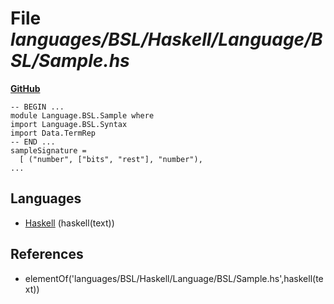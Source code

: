 # File _languages/BSL/Haskell/Language/BSL/Sample.hs_
**[GitHub](https://github.com/softlang/yas/blob/master/languages/BSL/Haskell/Language/BSL/Sample.hs)**
```
-- BEGIN ...
module Language.BSL.Sample where
import Language.BSL.Syntax
import Data.TermRep
-- END ...
sampleSignature = 
  [ ("number", ["bits", "rest"], "number"),
...
```

## Languages
* [Haskell](../languages/Haskell.md) (haskell(text))

## References
* elementOf('languages/BSL/Haskell/Language/BSL/Sample.hs',haskell(text))
